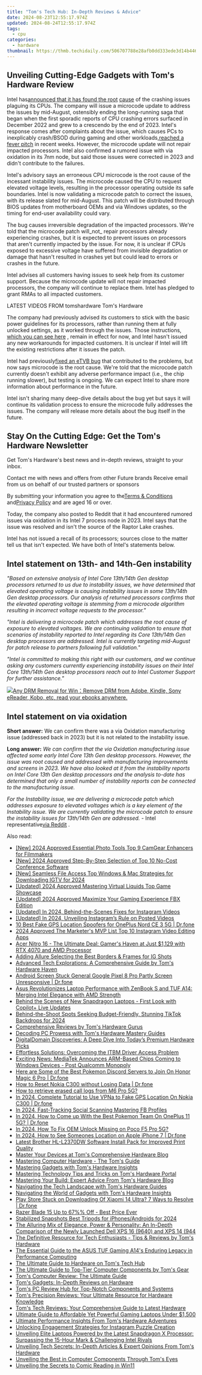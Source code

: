 ```yaml
---
title: "Tom's Tech Hub: In-Depth Reviews & Advice"
date: 2024-08-23T12:55:17.974Z
updated: 2024-08-24T12:55:17.974Z
tags:
  - cpu
categories:
  - hardware
thumbnail: https://thmb.techidaily.com/506707788e28afb0dd333ede3d14b446e4802e54b3be096a7cd03abb7e8cbcbb.jpg
---
```


## Unveiling Cutting-Edge Gadgets with Tom's Hardware Review

Intel has[announced that it has found the root](https://community.intel.com/t5/Processors/July-2024-Update-on-Instability-Reports-on-Intel-Core-13th-and/m-p/1617113#M74792) [cause](https://community.intel.com/t5/Processors/July-2024-Update-on-Instability-Reports-on-Intel-Core-13th-and/m-p/1617113#M74792) of the crashing issues plaguing its CPUs. The company will issue a microcode update to address the issues by mid-August, ostensibly ending the long-running saga that began when the first sporadic reports of CPU crashing errors surfaced in December 2022 and grew to a crescendo by the end of 2023\. Intel's response comes after complaints about the issue, which causes PCs to inexplicably crash/BSOD during gaming and other workloads,[reached a fever pitch](https://www.tomshardware.com/pc-components/cpus/game-publisher-claims-100-crash-rate-with-intel-cpus-alderon-games-says-company-sells-defective-13th-and-14th-gen-chips) in recent weeks. However, the microcode update will not repair impacted processors. Intel also confirmed a rumored issue with via oxidation in its 7nm node, but said those issues were corrected in 2023 and didn't contribute to the failures.

 Intel's advisory says an erroneous CPU microcode is the root cause of the incessant instability issues. The microcode caused the CPU to request elevated voltage levels, resulting in the processor operating outside its safe boundaries. Intel is now validating a microcode patch to correct the issues, with its release slated for mid-August. This patch will be distributed through BIOS updates from motherboard OEMs and via Windows updates, so the timing for end-user availability could vary.

 The bug causes irreversible degradation of the impacted processors. We're told that the microcode patch will_not_ repair processors already experiencing crashes, but it is expected to prevent issues on processors that aren't currently impacted by the issue. For now, it is unclear if CPUs exposed to excessive voltage have suffered from invisible degradation or damage that hasn't resulted in crashes yet but could lead to errors or crashes in the future.

 Intel advises all customers having issues to seek help from its customer support. Because the microcode update will not repair impacted processors, the company will continue to replace them. Intel has pledged to grant RMAs to all impacted customers.

 LATEST VIDEOS FROM tomshardware Tom's Hardware

 The company had previously advised its customers to stick with the basic power guidelines for its processors, rather than running them at fully unlocked settings, as it worked through the issues. Those instructions, [which you can see here](https://www.tomshardware.com/pc-components/cpus/intel-issues-official-statement-on-core-k-series-crashes-stick-to-intels-official-power-profiles) , remain in effect for now, and Intel hasn't issued any new workarounds for impacted customers. It is unclear if Intel will lift the existing restrictions after it issues the patch.

 Intel had previously[fixed an eTVB bug](https://www.tomshardware.com/pc-components/cpus/intel-denies-reports-that-it-identified-a-root-cause-for-core-i9-crashing-issues-investigation-continues) that contributed to the problems, but now says microcode is the root cause. We're told that the microcode patch currently doesn't exhibit any adverse performance impact (i.e., the chip running slower), but testing is ongoing. We can expect Intel to share more information about performance in the future.

 Intel isn't sharing many deep-dive details about the bug yet but says it will continue its validation process to ensure the microcode fully addresses the issues. The company will release more details about the bug itself in the future.

## Stay On the Cutting Edge: Get the Tom's Hardware Newsletter

 Get Tom's Hardware's best news and in-depth reviews, straight to your inbox.

 Contact me with news and offers from other Future brands  Receive email from us on behalf of our trusted partners or sponsors

 By submitting your information you agree to the[Terms & Conditions](https://futureplc.com/terms-conditions/) and[Privacy Policy](https://futureplc.com/privacy-policy/) and are aged 16 or over.

 Today, the company also posted to Reddit that it had encountered rumored issues via oxidation in its Intel 7 process node in 2023\. Intel says that the issue was resolved and isn't the source of the Raptor Lake crashes.

 Intel has not issued a recall of its processors; sources close to the matter tell us that isn't expected. We have both of Intel's statements below.

## Intel statement on 13th- and 14th-Gen instability

 _"Based on extensive analysis of Intel Core 13th/14th Gen desktop processors returned to us due to instability issues, we have determined that elevated operating voltage is causing instability issues in some 13th/14th Gen desktop processors. Our analysis of returned processors confirms that the elevated operating voltage is stemming from a microcode algorithm resulting in incorrect voltage requests to the processor."_

 _"Intel is delivering a microcode patch which addresses the root cause of exposure to elevated voltages. We are continuing validation to ensure that scenarios of instability reported to Intel regarding its Core 13th/14th Gen desktop processors are addressed. Intel is currently targeting mid-August for patch release to partners following full validation."_

 _"Intel is committed to making this right with our customers, and we continue asking any customers currently experiencing instability issues on their Intel Core 13th/14th Gen desktop processors reach out to Intel Customer Support for further assistance."_

<!-- affiliate ads begin -->
<a href="https://secure.2checkout.com/order/checkout.php?PRODS=4600113&QTY=1&AFFILIATE=108875&CART=1"><img src="https://www.epubor.com/images/drm-removal-feature2.png" border="0">Any DRM Removal for Win：Remove DRM from Adobe, Kindle, Sony eReader, Kobo, etc, read your ebooks anywhere.</a>
<!-- affiliate ads end -->
## Intel statement on via oxidation

**Short answer:** We can confirm there was a via Oxidation manufacturing issue (addressed back in 2023) but it is not related to the instability issue.

**Long answer:**   _We can confirm that the via Oxidation manufacturing issue affected some early Intel Core 13th Gen desktop processors. However, the issue was root caused and addressed with manufacturing improvements and screens in 2023\. We have also looked at it from the instability reports on Intel Core 13th Gen desktop processors and the analysis to-date has determined that only a small number of instability reports can be connected to the manufacturing issue._

 _For the Instability issue, we are delivering a microcode patch which addresses exposure to elevated voltages which is a key element of the Instability issue. We are currently validating the microcode patch to ensure the instability issues for 13th/14th Gen are addressed. -_ Intel representative[via Reddit](https://www.reddit.com/r/intel/comments/1e9mf04/comment/lefz09c/) .


<ins class="adsbygoogle"
     style="display:block"
     data-ad-format="autorelaxed"
     data-ad-client="ca-pub-7571918770474297"
     data-ad-slot="1223367746"></ins>



<ins class="adsbygoogle"
     style="display:block"
     data-ad-client="ca-pub-7571918770474297"
     data-ad-slot="8358498916"
     data-ad-format="auto"
     data-full-width-responsive="true"></ins>

<span class="atpl-alsoreadstyle">Also read:</span>
<div><ul>
<li><a href="https://facebook-video-footage.techidaily.com/new-2024-approved-essential-photo-tools-top-9-camgear-enhancers-for-filmmakers/"><u>[New] 2024 Approved  Essential Photo Tools  Top 9 CamGear Enhancers for Filmmakers</u></a></li>
<li><a href="https://desktop-recording.techidaily.com/new-2024-approved-step-by-step-selection-of-top-10-no-cost-conference-software/"><u>[New] 2024 Approved  Step-By-Step Selection of Top 10 No-Cost Conference Software</u></a></li>
<li><a href="https://instagram-video-recordings.techidaily.com/new-seamless-file-access-top-windows-and-mac-strategies-for-downloading-igtv-for-2024/"><u>[New] Seamless File Access  Top Windows & Mac Strategies for Downloading IGTV for 2024</u></a></li>
<li><a href="https://screen-recording.techidaily.com/updated-2024-approved-mastering-virtual-liquids-top-game-showcase/"><u>[Updated] 2024 Approved  Mastering Virtual Liquids  Top Game Showcase</u></a></li>
<li><a href="https://digital-screen-recording.techidaily.com/updated-2024-approved-maximize-your-gaming-experience-fbx-edition/"><u>[Updated] 2024 Approved  Maximize Your Gaming Experience  FBX Edition</u></a></li>
<li><a href="https://instagram-video-recordings.techidaily.com/updated-in-2024-behind-the-scenes-fixes-for-instagram-videos/"><u>[Updated] In 2024, Behind-the-Scenes Fixes for Instagram Videos</u></a></li>
<li><a href="https://instagram-video-files.techidaily.com/updated-in-2024-unveiling-instagrams-rule-on-posted-videos/"><u>[Updated] In 2024, Unveiling Instagram’s Rule on Posted Videos</u></a></li>
<li><a href="https://location-fake.techidaily.com/10-best-fake-gps-location-spoofers-for-oneplus-nord-ce-3-5g-drfone-by-drfone-virtual-android/"><u>10 Best Fake GPS Location Spoofers for OnePlus Nord CE 3 5G | Dr.fone</u></a></li>
<li><a href="https://instagram-clips.techidaily.com/2024-approved-the-marketers-mvp-list-top-10-instagram-video-editing-apps/"><u>2024 Approved  The Marketer's MVP List  Top 10 Instagram Video Editing Apps</u></a></li>
<li><a href="https://hardware-tips.techidaily.com/acer-nitro-16-the-ultimate-deal-gamers-haven-at-just-1129-with-rtx-4070-and-amd-processor/"><u>Acer Nitro 16 - The Ultimate Deal: Gamer's Haven at Just $1,129 with RTX 4070 and AMD Processor</u></a></li>
<li><a href="https://instagram-videos.techidaily.com/adding-allure-selecting-the-best-borders-and-frames-for-ig-shots/"><u>Adding Allure  Selecting the Best Borders & Frames for IG Shots</u></a></li>
<li><a href="https://hardware-tips.techidaily.com/advanced-tech-explorations-a-comprehensive-guide-by-toms-hardware-haven/"><u>Advanced Tech Explorations: A Comprehensive Guide by Tom's Hardware Haven</u></a></li>
<li><a href="https://howto.techidaily.com/android-screen-stuck-general-google-pixel-8-pro-partly-screen-unresponsive-drfone-by-drfone-fix-android-problems-fix-android-problems/"><u>Android Screen Stuck General Google Pixel 8 Pro Partly Screen Unresponsive | Dr.fone</u></a></li>
<li><a href="https://hardware-tips.techidaily.com/asus-revolutionizes-laptop-performance-with-zenbook-s-and-tuf-a14-merging-intel-elegance-with-amd-strength/"><u>Asus Revolutionizes Laptop Performance with ZenBook S and TUF A14: Merging Intel Elegance with AMD Strength</u></a></li>
<li><a href="https://hardware-tips.techidaily.com/behind-the-scenes-of-new-snapdragon-laptops-first-look-with-copilotplus-live-updates/"><u>Behind the Scenes of New Snapdragon Laptops - First Look with Copilot+ Live Updates</u></a></li>
<li><a href="https://extra-tips.techidaily.com/behind-the-shoot-spots-seeking-budget-friendly-stunning-tiktok-backdrops-for-2024/"><u>Behind-the-Shoot Spots  Seeking Budget-Friendly, Stunning TikTok Backdrops for 2024</u></a></li>
<li><a href="https://hardware-tips.techidaily.com/comprehensive-reviews-by-toms-hardware-gurus/"><u>Comprehensive Reviews by Tom's Hardware Gurus</u></a></li>
<li><a href="https://hardware-tips.techidaily.com/decoding-pc-prowess-with-toms-hardware-mastery-guides/"><u>Decoding PC Prowess with Tom's Hardware Mastery Guides</u></a></li>
<li><a href="https://hardware-tips.techidaily.com/digitaldomain-discoveries-a-deep-dive-into-todays-premium-hardware-picks/"><u>DigitalDomain Discoveries: A Deep Dive Into Today’s Premium Hardware Picks</u></a></li>
<li><a href="https://driver-error.techidaily.com/effortless-solutions-overcoming-the-itbm-driver-access-problem/"><u>Effortless Solutions: Overcoming the ITBM Driver Access Problem</u></a></li>
<li><a href="https://hardware-tips.techidaily.com/exciting-news-mediatek-announces-arm-based-chips-coming-to-windows-devices-post-qualcomm-monopoly/"><u>Exciting News: MediaTek Announces ARM-Based Chips Coming to Windows Devices - Post Qualcomm Monopoly</u></a></li>
<li><a href="https://pokemon-go-android.techidaily.com/here-are-some-of-the-best-pokemon-discord-servers-to-join-on-honor-magic-6-pro-drfone-by-drfone-virtual-android/"><u>Here are Some of the Best Pokemon Discord Servers to Join On Honor Magic 6 Pro | Dr.fone</u></a></li>
<li><a href="https://techidaily.com/how-to-reset-nokia-c300-without-losing-data-drfone-by-drfone-reset-android-reset-android/"><u>How to Reset Nokia C300 without Losing Data | Dr.fone</u></a></li>
<li><a href="https://blog-min.techidaily.com/how-to-retrieve-erased-call-logs-from-m6-pro-5g-by-fonelab-android-recover-call-logs/"><u>How to retrieve erased call logs from M6 Pro 5G?</u></a></li>
<li><a href="https://review-topics.techidaily.com/in-2024-complete-tutorial-to-use-vpna-to-fake-gps-location-on-nokia-c300-drfone-by-drfone-virtual-android/"><u>In 2024, Complete Tutorial to Use VPNa to Fake GPS Location On Nokia C300 | Dr.fone</u></a></li>
<li><a href="https://facebook-video-content.techidaily.com/in-2024-fast-tracking-social-scanning-mastering-fb-profiles/"><u>In 2024, Fast-Tracking Social Scanning  Mastering FB Profiles</u></a></li>
<li><a href="https://android-pokemon-go.techidaily.com/in-2024-how-to-come-up-with-the-best-pokemon-team-on-oneplus-11-5g-drfone-by-drfone-virtual-android/"><u>In 2024, How to Come up With the Best Pokemon Team On OnePlus 11 5G? | Dr.fone</u></a></li>
<li><a href="https://easy-unlock-android.techidaily.com/in-2024-how-to-fix-oem-unlock-missing-on-poco-f5-pro-5g-by-drfone-android/"><u>In 2024, How To Fix OEM Unlock Missing on Poco F5 Pro 5G?</u></a></li>
<li><a href="https://iphone-location.techidaily.com/in-2024-how-to-see-someones-location-on-apple-iphone-7-drfone-by-drfone-virtual-ios/"><u>In 2024, How to See Someones Location on Apple iPhone 7 | Dr.fone</u></a></li>
<li><a href="https://win-dash.techidaily.com/latest-brother-hl-l2370dw-software-install-pack-for-improved-print-quality/"><u>Latest Brother HL-L2370DW Software Install Pack for Improved Print Quality</u></a></li>
<li><a href="https://hardware-tips.techidaily.com/master-your-devices-at-toms-comprehensive-hardware-blog/"><u>Master Your Devices at Tom's Comprehensive Hardware Blog</u></a></li>
<li><a href="https://hardware-tips.techidaily.com/mastering-computer-hardware-the-toms-guide/"><u>Mastering Computer Hardware - The Tom's Guide</u></a></li>
<li><a href="https://hardware-tips.techidaily.com/mastering-gadgets-with-toms-hardware-insights/"><u>Mastering Gadgets with Tom's Hardware Insights</u></a></li>
<li><a href="https://hardware-tips.techidaily.com/mastering-technology-tips-and-tricks-on-toms-hardware-portal/"><u>Mastering Technology Tips and Tricks on Tom's Hardware Portal</u></a></li>
<li><a href="https://hardware-tips.techidaily.com/mastering-your-build-expert-advice-from-toms-hardware-blog/"><u>Mastering Your Build: Expert Advice From Tom's Hardware Blog</u></a></li>
<li><a href="https://hardware-tips.techidaily.com/navigating-the-tech-landscape-with-toms-hardware-guides/"><u>Navigating the Tech Landscape with Tom's Hardware Guides</u></a></li>
<li><a href="https://hardware-tips.techidaily.com/navigating-the-world-of-gadgets-with-toms-hardware-insights-t17238628798428/"><u>Navigating the World of Gadgets with Tom's Hardware Insights</u></a></li>
<li><a href="https://howto.techidaily.com/play-store-stuck-on-downloading-of-xiaomi-14-ultra-7-ways-to-resolve-drfone-by-drfone-fix-android-problems-fix-android-problems/"><u>Play Store Stuck on Downloading Of Xiaomi 14 Ultra? 7 Ways to Resolve | Dr.fone</u></a></li>
<li><a href="https://hardware-tips.techidaily.com/razer-blade-15-up-to-67-off-best-price-ever/"><u>Razer Blade 15 Up to 67%% Off - Best Price Ever</u></a></li>
<li><a href="https://fox-info.techidaily.com/stabilized-snapshots-best-tripods-for-iphonesandroids-for-2024/"><u>Stabilized Snapshots  Best Tripods for iPhones/Androids for 2024</u></a></li>
<li><a href="https://hardware-tips.techidaily.com/the-alluring-mix-of-elegance-power-and-personality-an-in-depth-comparison-of-the-newly-launched-dell-xps-16-9640-and-xps-14-944/"><u>The Alluring Mix of Elegance, Power & Personality: An In-Depth Comparison of the Newly Launched Dell XPS 16 (9640) and XPS 14 (944</u></a></li>
<li><a href="https://hardware-tips.techidaily.com/the-definitive-resource-for-tech-enthusiasts-tips-and-reviews-by-toms-hardware/"><u>The Definitive Resource for Tech Enthusiasts - Tips & Reviews by Tom's Hardware</u></a></li>
<li><a href="https://hardware-tips.techidaily.com/the-essential-guide-to-the-asus-tuf-gaming-a14s-enduring-legacy-in-performance-computing/"><u>The Essential Guide to the ASUS TUF Gaming A14's Enduring Legacy in Performance Computing</u></a></li>
<li><a href="https://hardware-tips.techidaily.com/the-ultimate-guide-to-hardware-on-toms-tech-hub/"><u>The Ultimate Guide to Hardware on Tom's Tech Hub</u></a></li>
<li><a href="https://hardware-tips.techidaily.com/the-ultimate-guide-to-top-tier-computer-components-by-toms-gear/"><u>The Ultimate Guide to Top-Tier Computer Components by Tom's Gear</u></a></li>
<li><a href="https://hardware-tips.techidaily.com/toms-computer-review-the-ultimate-guide-t17238628798429/"><u>Tom's Computer Review: The Ultimate Guide</u></a></li>
<li><a href="https://hardware-tips.techidaily.com/toms-gadgets-in-depth-reviews-on-hardware/"><u>Tom's Gadgets: In-Depth Reviews on Hardware</u></a></li>
<li><a href="https://hardware-tips.techidaily.com/toms-pc-review-hub-for-top-notch-components-and-systems/"><u>Tom's PC Review Hub for Top-Notch Components and Systems</u></a></li>
<li><a href="https://hardware-tips.techidaily.com/toms-precision-reviews-your-ultimate-resource-for-hardware-knowledge/"><u>Tom's Precision Reviews: Your Ultimate Resource for Hardware Knowledge</u></a></li>
<li><a href="https://hardware-tips.techidaily.com/toms-tech-reviews-your-comprehensive-guide-to-latest-hardware/"><u>Tom's Tech Reviews: Your Comprehensive Guide to Latest Hardware</u></a></li>
<li><a href="https://hardware-tips.techidaily.com/ultimate-guide-to-affordable-yet-powerful-gaming-laptops-under-1500/"><u>Ultimate Guide to Affordable Yet Powerful Gaming Laptops Under $1,500</u></a></li>
<li><a href="https://hardware-tips.techidaily.com/ultimate-performance-insights-from-toms-hardware-adventures/"><u>Ultimate Performance Insights From Tom's Hardware Adventures</u></a></li>
<li><a href="https://instagram-video-files.techidaily.com/unlocking-engagement-strategies-for-instagram-puzzle-creation/"><u>Unlocking Engagement  Strategies for Instagram Puzzle Creation</u></a></li>
<li><a href="https://hardware-tips.techidaily.com/unveiling-elite-laptops-powered-by-the-latest-snapdragon-x-processor-surpassing-the-15-hour-mark-and-challenging-intel-rivals/"><u>Unveiling Elite Laptops Powered by the Latest Snapdragon X Processor: Surpassing the 15-Hour Mark & Challenging Intel Rivals</u></a></li>
<li><a href="https://hardware-tips.techidaily.com/unveiling-tech-secrets-in-depth-articles-and-expert-opinions-from-toms-hardware/"><u>Unveiling Tech Secrets: In-Depth Articles & Expert Opinions From Tom's Hardware</u></a></li>
<li><a href="https://hardware-tips.techidaily.com/unveiling-the-best-in-computer-components-through-toms-eyes/"><u>Unveiling the Best in Computer Components Through Tom's Eyes</u></a></li>
<li><a href="https://win11-tips.techidaily.com/unveiling-the-secrets-to-comic-reading-in-win11/"><u>Unveiling the Secrets to Comic Reading in Win11</u></a></li>
</ul></div>
